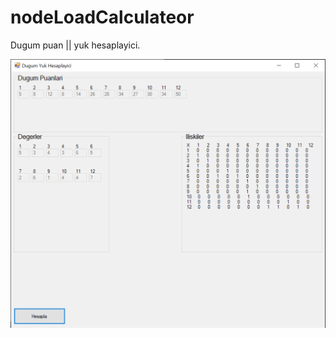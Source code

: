 # nodeLoadCalculateor

Dugum puan || yuk hesaplayici.

![alt text](https://github.com/metalsimyaci/nodeLoadCalculator/blob/master/output.png)
